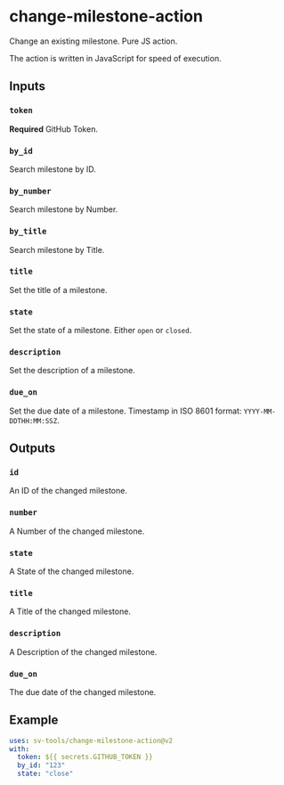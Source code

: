 # change-milestone-action

Change an existing milestone. Pure JS action.

The action is written in JavaScript for speed of execution.

## Inputs

### `token`

**Required** GitHub Token.

### `by_id`

Search milestone by ID.

### `by_number`

Search milestone by Number.

### `by_title`

Search milestone by Title.

### `title`

Set the title of a milestone.

### `state`

Set the state of a milestone. Either `open` or `closed`.

### `description`

Set the description of a milestone.

### `due_on`

Set the due date of a milestone. Timestamp in ISO 8601 format: `YYYY-MM-DDTHH:MM:SSZ`.

## Outputs

### `id`

An ID of the changed milestone.

### `number`

A Number of the changed milestone.

### `state`

A State of the changed milestone.

### `title`

A Title of the changed milestone.

### `description`

A Description of the changed milestone.

### `due_on`

The due date of the changed milestone.

## Example

```yaml
uses: sv-tools/change-milestone-action@v2
with:
  token: ${{ secrets.GITHUB_TOKEN }}
  by_id: "123"
  state: "close"
```
